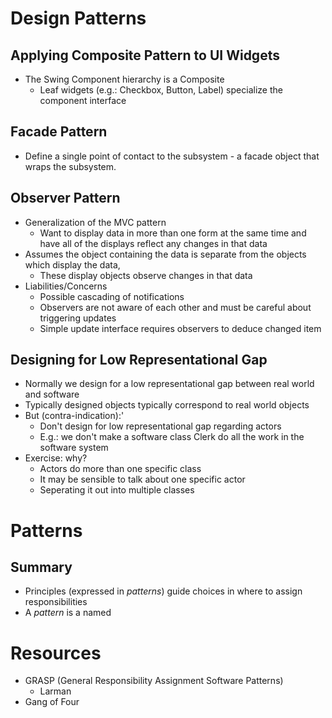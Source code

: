 # Design Patterns

## Applying Composite Pattern to UI Widgets
*  The Swing Component hierarchy is a Composite
    *  Leaf widgets (e.g.: Checkbox, Button, Label) specialize the component interface
## Facade Pattern
* Define a single point of contact to the subsystem - a facade object that wraps the subsystem. 

## Observer Pattern
* Generalization of the MVC pattern
    * Want to display data in more than one form at the same time and have all of the displays reflect any changes in that data
* Assumes the object containing the data is separate from the objects which display the data,
    * These display objects observe changes in that data
* Liabilities/Concerns
    * Possible cascading of notifications
    * Observers are not aware of each other and must be careful about triggering updates
    * Simple update interface requires observers to deduce changed item
## Designing for Low Representational Gap
* Normally we design for a low representational gap between real world and software
* Typically designed objects typically correspond to real world objects
* But (contra-indication):'
    * Don't design for low representational gap regarding actors
    * E.g.: we don't make a software class Clerk do all the work in the software system
* Exercise: why?
    * Actors do more than one specific class
    * It may be sensible to talk about one specific actor
    * Seperating it out into multiple classes
# Patterns
## Summary
* Principles (expressed in *patterns*) guide choices in where to assign responsibilities
* A *pattern* is a named
# Resources
* GRASP (General Responsibility Assignment Software Patterns)
    * Larman
* Gang of Four  